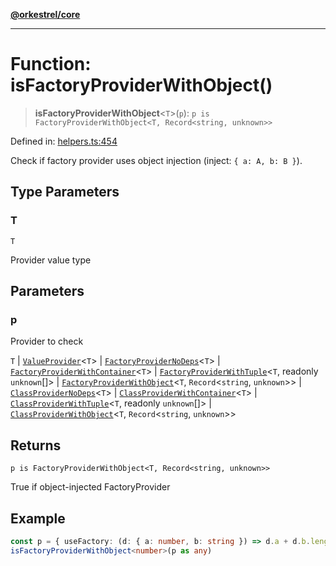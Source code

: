 [**@orkestrel/core**](../index.md)

***

# Function: isFactoryProviderWithObject()

> **isFactoryProviderWithObject**\<`T`\>(`p`): `p is FactoryProviderWithObject<T, Record<string, unknown>>`

Defined in: [helpers.ts:454](https://github.com/orkestrel/core/blob/240d6e1612057b96fd3fc03e1415fe3917a0f212/src/helpers.ts#L454)

Check if factory provider uses object injection (inject: `{ a: A, b: B }`).

## Type Parameters

### T

`T`

Provider value type

## Parameters

### p

Provider to check

`T` | [`ValueProvider`](../interfaces/ValueProvider.md)\<`T`\> | [`FactoryProviderNoDeps`](../type-aliases/FactoryProviderNoDeps.md)\<`T`\> | [`FactoryProviderWithContainer`](../type-aliases/FactoryProviderWithContainer.md)\<`T`\> | [`FactoryProviderWithTuple`](../type-aliases/FactoryProviderWithTuple.md)\<`T`, readonly `unknown`[]\> | [`FactoryProviderWithObject`](../type-aliases/FactoryProviderWithObject.md)\<`T`, `Record`\<`string`, `unknown`\>\> | [`ClassProviderNoDeps`](../type-aliases/ClassProviderNoDeps.md)\<`T`\> | [`ClassProviderWithContainer`](../type-aliases/ClassProviderWithContainer.md)\<`T`\> | [`ClassProviderWithTuple`](../type-aliases/ClassProviderWithTuple.md)\<`T`, readonly `unknown`[]\> | [`ClassProviderWithObject`](../type-aliases/ClassProviderWithObject.md)\<`T`, `Record`\<`string`, `unknown`\>\>

## Returns

`p is FactoryProviderWithObject<T, Record<string, unknown>>`

True if object-injected FactoryProvider

## Example

```ts
const p = { useFactory: (d: { a: number, b: string }) => d.a + d.b.length, inject: { a: Symbol('A'), b: Symbol('B') } }
isFactoryProviderWithObject<number>(p as any)
```

